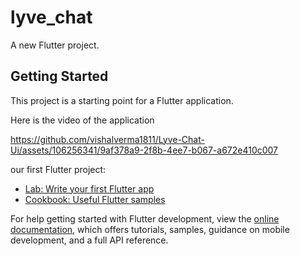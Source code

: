 # lyve_chat

A new Flutter project.

## Getting Started

This project is a starting point for a Flutter application.

Here is the video of the application

https://github.com/vishalverma1811/Lyve-Chat-Ui/assets/106256341/9af378a9-2f8b-4ee7-b067-a672e410c007

our first Flutter project:

- [Lab: Write your first Flutter app](https://docs.flutter.dev/get-started/codelab)
- [Cookbook: Useful Flutter samples](https://docs.flutter.dev/cookbook)

For help getting started with Flutter development, view the
[online documentation](https://docs.flutter.dev/), which offers tutorials,
samples, guidance on mobile development, and a full API reference.
